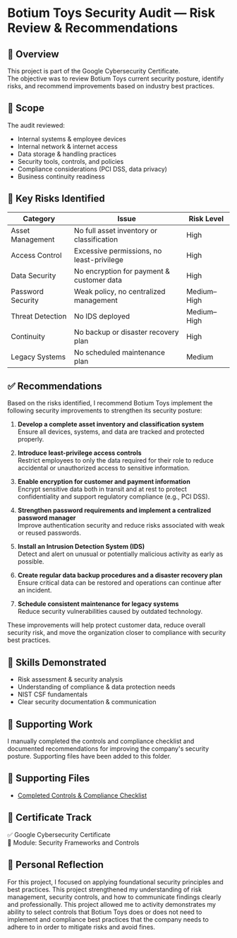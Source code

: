 # Botium Toys Security Audit — Risk Review & Recommendations

## 📌 Overview  
This project is part of the Google Cybersecurity Certificate.  
The objective was to review Botium Toys current security posture, identify risks, and recommend improvements based on industry best practices.

## 🎯 Scope  
The audit reviewed:
- Internal systems & employee devices  
- Internal network & internet access  
- Data storage & handling practices  
- Security tools, controls, and policies  
- Compliance considerations (PCI DSS, data privacy)  
- Business continuity readiness  

## 🛑 Key Risks Identified  

| Category | Issue | Risk Level |
|---|---|---|
| Asset Management | No full asset inventory or classification | High |
| Access Control | Excessive permissions, no least-privilege | High |
| Data Security | No encryption for payment & customer data | High |
| Password Security | Weak policy, no centralized management | Medium–High |
| Threat Detection | No IDS deployed | Medium–High |
| Continuity | No backup or disaster recovery plan | High |
| Legacy Systems | No scheduled maintenance plan | Medium |

## ✅ Recommendations  

Based on the risks identified, I recommend Botium Toys implement the following security improvements to strengthen its security posture:

1. **Develop a complete asset inventory and classification system**  
   Ensure all devices, systems, and data are tracked and protected properly.

2. **Introduce least-privilege access controls**  
   Restrict employees to only the data required for their role to reduce accidental or unauthorized access to sensitive information.

3. **Enable encryption for customer and payment information**  
   Encrypt sensitive data both in transit and at rest to protect confidentiality and support regulatory compliance (e.g., PCI DSS).

4. **Strengthen password requirements and implement a centralized password manager**  
   Improve authentication security and reduce risks associated with weak or reused passwords.

5. **Install an Intrusion Detection System (IDS)**  
   Detect and alert on unusual or potentially malicious activity as early as possible.

6. **Create regular data backup procedures and a disaster recovery plan**  
   Ensure critical data can be restored and operations can continue after an incident.

7. **Schedule consistent maintenance for legacy systems**  
   Reduce security vulnerabilities caused by outdated technology.

These improvements will help protect customer data, reduce overall security risk, and move the organization closer to compliance with security best practices.


## 🧠 Skills Demonstrated
- Risk assessment & security analysis  
- Understanding of compliance & data protection needs  
- NIST CSF fundamentals  
- Clear security documentation & communication  

## 📂 Supporting Work
I manually completed the controls and compliance checklist and documented recommendations for improving the company's security posture. Supporting files have been added to this folder.

## 📎 Supporting Files
- [Completed Controls & Compliance Checklist](./compliance-checklist.pdf)

## 📁 Certificate Track
✅ Google Cybersecurity Certificate  
📍 Module: Security Frameworks and Controls

## 🚀 Personal Reflection
For this project, I focused on applying foundational security principles and best practices. This project strengthened my understanding of risk management, security controls, and how to communicate findings clearly and professionally. 
This project allowed me to activity demonstrates my ability to select controls that Botium Toys does or does not need to implement and compliance best practices that the company needs to adhere to in order to mitigate risks and avoid fines.
